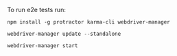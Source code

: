 To run e2e tests run:

  ```npm install -g protractor karma-cli webdriver-manager```

  ```webdriver-manager update --standalone```

  ```webdriver-manager start```
